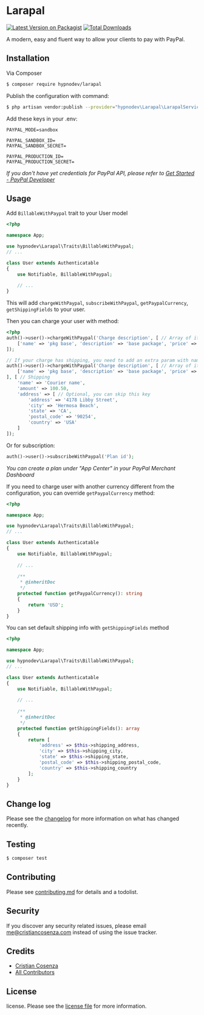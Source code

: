 # Larapal

[![Latest Version on Packagist][ico-version]][link-packagist]
[![Total Downloads][ico-downloads]][link-downloads]

A modern, easy and fluent way to allow your clients to pay with PayPal.

## Installation

Via Composer

``` bash
$ composer require hypnodev/larapal
```

Publish the configuration with command:
```bash
$ php artisan vendor:publish --provider="hypnodev\Larapal\LarapalServiceProvider" 
```

Add these keys in your .env:
```dotenv
PAYPAL_MODE=sandbox

PAYPAL_SANDBOX_ID=
PAYPAL_SANDBOX_SECRET=

PAYPAL_PRODUCTION_ID=
PAYPAL_PRODUCTION_SECRET=
```
_If you don't have yet credentials for PayPal API, please refer to [Get Started - PayPal Developer](https://developer.paypal.com/docs/api/overview/#get-credentials)_

## Usage
Add `BillableWithPaypal` trait to your User model
```php
<?php

namespace App;

use hypnodev\Larapal\Traits\BillableWithPaypal;
// ...

class User extends Authenticatable
{
    use Notifiable, BillableWithPaypal;
    
    // ...
}
```

This will add `chargeWithPaypal`, `subscribeWithPaypal`, `getPaypalCurrency`, `getShippingFields` to your user.

Then you can charge your user with method:
```php
<?php
auth()->user()->chargeWithPaypal('Charge description', [ // Array of items
    ['name' => 'pkg base', 'description' => 'base package', 'price' => 10.00, 'tax' => 2]
]);

// If your charge has shipping, you need to add an extra param with name and amount
auth()->user()->chargeWithPaypal('Charge description', [ // Array of items
    ['name' => 'pkg base', 'description' => 'base package', 'price' => 10.00, 'tax' => 2]
], [ // Shipping
    'name' => 'Courier name',
    'amount' => 100.50,
    'address' => [ // Optional, you can skip this key
        'address' => '4178 Libby Street',
        'city' => 'Hermosa Beach',
        'state' => 'CA',
        'postal_code' => '90254',
        'country' => 'USA'
    ]
]);
```

Or for subscription:
```php
auth()->user()->subscribeWithPaypal('Plan id');
```
_You can create a plan under "App Center" in your PayPal Merchant Dashboard_ 

If you need to charge user with another currency different from the configuration, you can override `getPaypalCurrency` method:
```php
<?php

namespace App;

use hypnodev\Larapal\Traits\BillableWithPaypal;
// ...

class User extends Authenticatable
{
    use Notifiable, BillableWithPaypal;
    
    // ...
    
    /**
     * @inheritDoc
     */
    protected function getPaypalCurrency(): string
    {
        return 'USD';
    }
}
```

You can set default shipping info with `getShippingFields` method
```php
<?php

namespace App;

use hypnodev\Larapal\Traits\BillableWithPaypal;
// ...

class User extends Authenticatable
{
    use Notifiable, BillableWithPaypal;
    
    // ...
    
    /**
     * @inheritDoc
     */
    protected function getShippingFields(): array
    {
        return [
            'address' => $this->shipping_address,
            'city' => $this->shipping_city,
            'state' => $this->shipping_state,
            'postal_code' => $this->shipping_postal_code,
            'country' => $this->shipping_country
        ];
    }
}
```

## Change log

Please see the [changelog](changelog.md) for more information on what has changed recently.

## Testing

``` bash
$ composer test
```

## Contributing

Please see [contributing.md](contributing.md) for details and a todolist.

## Security

If you discover any security related issues, please email me@cristiancosenza.com instead of using the issue tracker.

## Credits

- [Cristian Cosenza][link-author]
- [All Contributors][link-contributors]

## License

license. Please see the [license file](license.md) for more information.

[ico-version]: https://img.shields.io/packagist/v/hypnodev/larapal.svg?style=flat-square
[ico-downloads]: https://img.shields.io/packagist/dt/hypnodev/larapal.svg?style=flat-square
[ico-travis]: https://img.shields.io/travis/hypnodev/larapal/master.svg?style=flat-square
[ico-styleci]: https://styleci.io/repos/12345678/shield

[link-packagist]: https://packagist.org/packages/hypnodev/larapal
[link-downloads]: https://packagist.org/packages/hypnodev/larapal
[link-author]: https://github.com/hypnodev
[link-contributors]: ../../contributors
